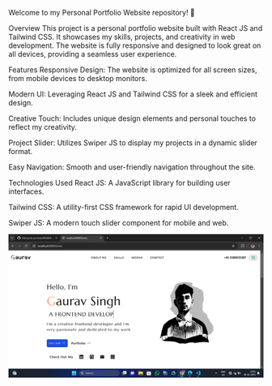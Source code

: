 Welcome to my Personal Portfolio Website repository! 🎉

Overview
This project is a personal portfolio website built with React JS and Tailwind CSS. It showcases my skills, projects, and creativity in web development. The website is fully responsive and designed to look great on all devices, providing a seamless user experience.

Features
Responsive Design: The website is optimized for all screen sizes, from mobile devices to desktop monitors.

Modern UI: Leveraging React JS and Tailwind CSS for a sleek and efficient design.

Creative Touch: Includes unique design elements and personal touches to reflect my creativity.

Project Slider: Utilizes Swiper JS to display my projects in a dynamic slider format.

Easy Navigation: Smooth and user-friendly navigation throughout the site.

Technologies Used
React JS: A JavaScript library for building user interfaces.

Tailwind CSS: A utility-first CSS framework for rapid UI development.

Swiper JS: A modern touch slider component for mobile and web.



![image alt](https://github.com/gauravjethi1308/My-portfolio/blob/235e010033b18a23997b4a07beae5f9d967cfea4/Screenshot%20(40).png)
